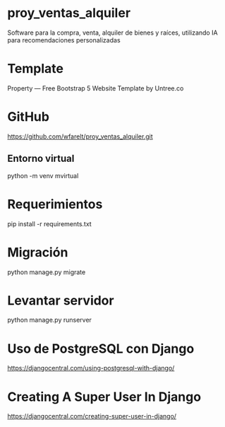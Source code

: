 # proy_ventas_alquiler
Software para la compra, venta, alquiler de bienes y raíces, utilizando IA para recomendaciones personalizadas

# Template
Property &mdash; Free Bootstrap 5 Website Template by Untree.co

# GitHub
https://github.com/wfarelt/proy_ventas_alquiler.git

## Entorno virtual
python -m venv mvirtual

# Requerimientos
pip install -r requirements.txt

# Migración
python manage.py migrate

# Levantar servidor
python manage.py runserver

# Uso de PostgreSQL con Django
https://djangocentral.com/using-postgresql-with-django/

# Creating A Super User In Django
https://djangocentral.com/creating-super-user-in-django/